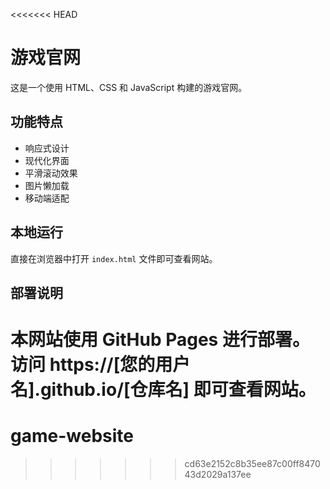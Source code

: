 <<<<<<< HEAD
# 游戏官网

这是一个使用 HTML、CSS 和 JavaScript 构建的游戏官网。

## 功能特点

- 响应式设计
- 现代化界面
- 平滑滚动效果
- 图片懒加载
- 移动端适配

## 本地运行

直接在浏览器中打开 `index.html` 文件即可查看网站。

## 部署说明

本网站使用 GitHub Pages 进行部署。访问 https://[您的用户名].github.io/[仓库名] 即可查看网站。 
=======
# game-website
>>>>>>> cd63e2152c8b35ee87c00ff847043d2029a137ee
